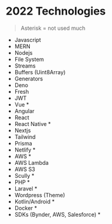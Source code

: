 # 2022 Technologies

> Asterisk = not used much

- Javascript
- MERN
- Nodejs
- File System
- Streams
- Buffers (Uint8Array)
- Generators
- Deno
- Fresh
- JWT
- Vue *
- Angular
- React
- React Native *
- Nextjs
- Tailwind
- Prisma
- Netlify *
- AWS *
- AWS Lambda
- AWS S3
- Scully *
- PHP *
- Laravel *
- Wordpress (Theme)
- Kotlin/Android *
- Docker *
- SDKs (Bynder, AWS, Salesforce) *
